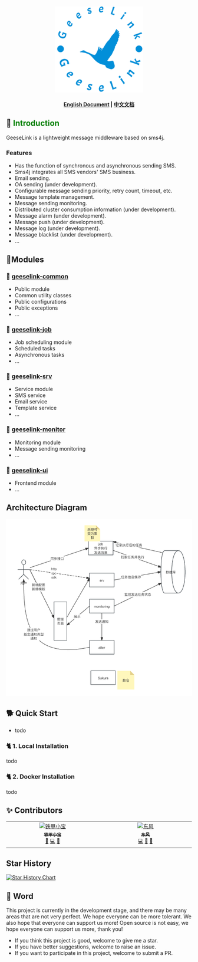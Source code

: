 <p align="center">
  <a href="todo">
     <img alt="geeselink" src="./doc/images/logo.png" width="240">
  </a>
</p>

<h4 align="center">
<a href="README_CN.md">English Document</a> | <a href="README_CN.md">中文文档</a>
</h4>


## 🎡 <font color="green">Introduction</font>
GeeseLink is a lightweight message middleware based on sms4j.

### Features
- Has the function of synchronous and asynchronous sending SMS.
- Sms4j integrates all SMS vendors' SMS business.
- Email sending.
- OA sending (under development).
- Configurable message sending priority, retry count, timeout, etc.
- Message template management.
- Message sending monitoring.
- Distributed cluster consumption information (under development).
- Message alarm (under development).
- Message push (under development).
- Message log (under development).
- Message blacklist (under development).
- ...

## 🥐Modules

### 🍔 [geeselink-common](./geeselink-common)
- Public module
- Common utility classes
- Public configurations
- Public exceptions
- ...

### 🍟 [geeselink-job](./geeselink-job)
- Job scheduling module
- Scheduled tasks
- Asynchronous tasks
- ...

### 🍕 [geeselink-srv](./geeselink-srv)
- Service module
- SMS service
- Email service
- Template service
- ...

### 🍦 [geeselink-monitor](./geeselink-monitor)
- Monitoring module
- Message sending monitoring
- ...

### 🍨 [geeselink-ui](./geeselink-ui)
- Frontend module
- ...

## Architecture Diagram
![geeselink](./doc/images/system_architecture.png)

## 🐕 Quick Start

- todo

### 🐈 1. Local Installation
todo

### 🐈 2. Docker Installation
todo

## ✨ Contributors
<table>
  <tbody>
    <tr>
      <td align="center" valign="top" width="14.28%"><a href="https://github.com/TJxiaobao"><img src="https://avatars.githubusercontent.com/u/85919258?v=4?s=100" width="100px;" alt="铁甲小宝"/><br /><sub><b>铁甲小宝</b></sub></a><br /><a href="https://github.com/GeeseLink/issues?q=author%3ATJxiaobao" title="Design">🎨</a> <a href="https://github.com/GeeseLink/commits?author=TJxiaobao" title="Code">💻</a> <a href="https://github.com/GeeseLink/commits?author=TJxiaobao" title="Documentation">📖</a></td>
        <td align="center" valign="top" width="14.28%"><a href="https://github.com/ZY945"><img src="https://avatars.githubusercontent.com/u/74083801?v=4?s=100" width="100px;" alt="东风"/><br /><sub><b>东风</b></sub></a><br /><a href="https://github.com/apache/hertzbeat/commits?author=ZY945" title="Code">💻</a> <a href="#design-ZY945" title="Design">🎨</a> <a href="https://github.com/apache/hertzbeat/commits?author=ZY945" title="Documentation">📖</a></td>
    </tr>
    </tbody>
</table>

## Star History
[![Star History Chart](https://api.star-history.com/svg?repos=geeselink&type=Date)](https://star-history.com/#geeselink&Date)

## 🍔 Word
This project is currently in the development stage, and there may be many areas that are not very perfect. We hope everyone can be more tolerant. We also hope that everyone can support us more!
Open source is not easy, we hope everyone can support us more, thank you!
- If you think this project is good, welcome to give me a star.
- If you have better suggestions, welcome to raise an issue.
- If you want to participate in this project, welcome to submit a PR.